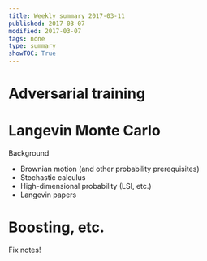```yaml
---
title: Weekly summary 2017-03-11
published: 2017-03-07
modified: 2017-03-07
tags: none
type: summary
showTOC: True
---
```


# Adversarial training

# Langevin Monte Carlo

Background

* Brownian motion (and other probability prerequisites)
* Stochastic calculus
* High-dimensional probability (LSI, etc.)
* Langevin papers

# Boosting, etc.

Fix notes!

